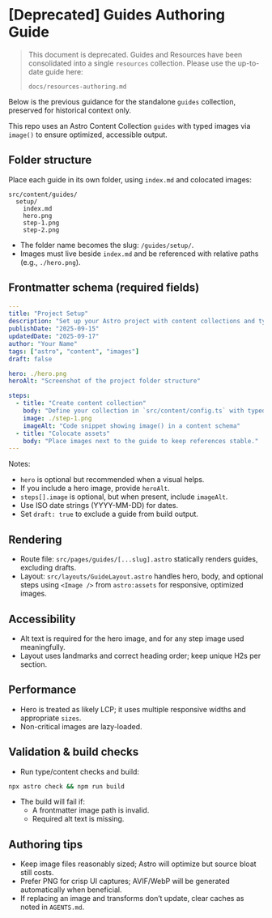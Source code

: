 # [Deprecated] Guides Authoring Guide

> This document is deprecated. Guides and Resources have been consolidated into a single `resources` collection. Please use the up-to-date guide here:
>
> `docs/resources-authoring.md`

Below is the previous guidance for the standalone `guides` collection, preserved for historical context only.

This repo uses an Astro Content Collection `guides` with typed images via `image()` to ensure optimized, accessible output.

## Folder structure

Place each guide in its own folder, using `index.md` and colocated images:

```text
src/content/guides/
  setup/
    index.md
    hero.png
    step-1.png
    step-2.png
```

- The folder name becomes the slug: `/guides/setup/`.
- Images must live beside `index.md` and be referenced with relative paths (e.g., `./hero.png`).

## Frontmatter schema (required fields)

```yaml
---
title: "Project Setup"
description: "Set up your Astro project with content collections and typed images."
publishDate: "2025-09-15"
updatedDate: "2025-09-17"
author: "Your Name"
tags: ["astro", "content", "images"]
draft: false

hero: ./hero.png
heroAlt: "Screenshot of the project folder structure"

steps:
  - title: "Create content collection"
    body: "Define your collection in `src/content/config.ts` with typed image fields."
    image: ./step-1.png
    imageAlt: "Code snippet showing image() in a content schema"
  - title: "Colocate assets"
    body: "Place images next to the guide to keep references stable."
---
```

Notes:

- `hero` is optional but recommended when a visual helps.
- If you include a hero image, provide `heroAlt`.
- `steps[].image` is optional, but when present, include `imageAlt`.
- Use ISO date strings (YYYY-MM-DD) for dates.
- Set `draft: true` to exclude a guide from build output.


## Rendering

- Route file: `src/pages/guides/[...slug].astro` statically renders guides, excluding drafts.
- Layout: `src/layouts/GuideLayout.astro` handles hero, body, and optional steps using `<Image />` from `astro:assets` for responsive, optimized images.

## Accessibility

- Alt text is required for the hero image, and for any step image used meaningfully.
- Layout uses landmarks and correct heading order; keep unique H2s per section.

## Performance

- Hero is treated as likely LCP; it uses multiple responsive widths and appropriate `sizes`.
- Non-critical images are lazy-loaded.

## Validation & build checks

- Run type/content checks and build:

```bash
npx astro check && npm run build
```

- The build will fail if:
  - A frontmatter image path is invalid.
  - Required alt text is missing.

## Authoring tips

- Keep image files reasonably sized; Astro will optimize but source bloat still costs.
- Prefer PNG for crisp UI captures; AVIF/WebP will be generated automatically when beneficial.
- If replacing an image and transforms don’t update, clear caches as noted in `AGENTS.md`.
